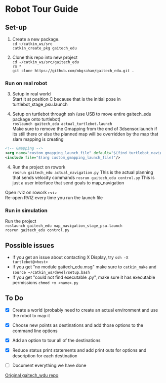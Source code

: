 # Robot Tour Guide
## Set-up
1. Create a new package.  
`cd ~/catkin_ws/src`  
`catkin_create_pkg gaitech_edu`  

2. Clone this repo into new project  
  `cd ~/catkin_ws/src/gaitech_edu`  
  `rm *`  
  `git clone https://github.com/nbgraham/gaitech_edu.git .`  


### Run on real robot
3. Setup in real world  
  Start it at position C because that is the initial pose in turtlebot_stage_psu.launch

3. Setup on turtlebot through ssh (use USB to move entire gaitech_edu package onto turtlebot)  
  `roslaunch gaitech_edu actual_turtlebot.launch`  
  Make sure to remove the Gmapping from the end of 3dsensor.launch if its still there or else the planned map will be overridden by the map that slam mapping is creating  
  ```xml
  <!-- Gmapping -->
  <arg name="custom_gmapping_launch_file" default="$(find turtlebot_navigation)/launch/includes/gmapping/$(arg 3d_sensor)_gmapping.launch.xml"/>
  <include file="$(arg custom_gmapping_launch_file)"/>
  ```

4. Run the project on rowork  
  `rosrun gaitech_edu actual_navigation.py` This is the actual planning that sends velocity commands
  `rosrun gaitech_edu control.py` This is just a user interface that send goals to map_navigation

  Open rviz on rowork `rviz`  
  Re-open RVIZ every time you run the launch file

### Run in simulation
Run the project  
`roslaunch gaitech_edu map_navigation_stage_psu.launch`  
`rosrun gaitech_edu control.py`

## Possible issues
 - If you get an issue about contacting X Display, try `ssh -X turtlebot@<host>`  
 - If you get "no module gaitech_edu.msg" make sure to `catkin_make` and `source ~/catkin_ws/devel/setup.bash`  
 - If you get "could not find executable <name>.py", make sure it has executable permissions `chmod +x <name>.py`

## To Do
 - [x] Create a world (probably need to create an actual environment and use the robot to map it
 - [x] Choose new points as destinations and add those options to the command line options
 - [x] Add an option to tour all of the destinations
 - [x] Reduce status print statements and add print outs for options and description for each destination
 - [ ] Document everything we have done


 [Original gaitech_wdu repo](https://github.com/aniskoubaa/gaitech_edu)  
